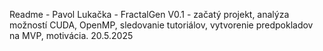 Readme - Pavol Lukačka - FractalGen
V0.1 - začatý projekt, analýza možností CUDA, OpenMP, sledovanie tutoriálov, vytvorenie predpokladov na MVP, motivácia. 20.5.2025 
